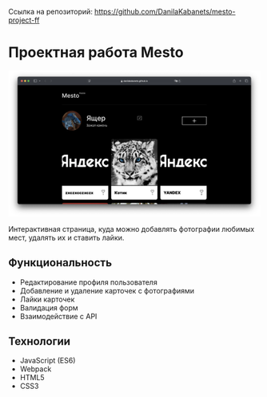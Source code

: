 Ссылка на репозиторий: https://github.com/DanilaKabanets/mesto-project-ff
# Проектная работа Mesto

![Скрин приложения](https://github.com/DanilaKabanets/mesto-project-ff/blob/main/image.png?raw=true)

Интерактивная страница, куда можно добавлять фотографии любимых мест, удалять их и ставить лайки.

## Функциональность
- Редактирование профиля пользователя
- Добавление и удаление карточек с фотографиями
- Лайки карточек
- Валидация форм
- Взаимодействие с API

## Технологии
- JavaScript (ES6)
- Webpack
- HTML5
- CSS3
